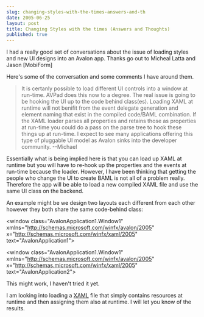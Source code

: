 ```yaml
---
slug: changing-styles-with-the-times-answers-and-th
date: 2005-06-25
layout: post
title: Changing Styles with the times (Answers and Thoughts)
published: true
---
```

I had a really good set of conversations about the issue of loading styles and new UI designs into an Avalon app. Thanks go out to Micheal Latta and Jason [MobiForm]<p />Here's some of the conversation and some comments I have around them.<p /><blockquote class="posterous_medium_quote"><p>It is certanly possible to load different UI controls into a window at run-time. AVPad does this now to a degree. The real issue is going to be hooking the UI up to the code behind class(es). Loading XAML at runtime will not benifit from the event delegate generation and element naming that exist in the compiled code/BAML combination. If the XAML loader parses all properties and retains those as properties at run-time you could do a pass on the parse tree to hook these things up at run-time. I expect to see many applications offering this type of pluggable UI model as Avalon sinks into the developer community. --Michael</p></blockquote><p>Essentially what is being implied here is that you can load up XAML at runtime but you will have to re-hook up the properties and the events at run-time because the loader. However, I have been thinking that getting the people who change the UI to create BAML is not all of a problem really. Therefore the app will be able to load a new compiled XAML file and use the same UI class on the backend.</p><p>An example might be we design two layouts each different from each other however they both share the same code-behind class:</p><p>&lt;window class="AvalonApplication1.Window1" xmlns="http://schemas.microsoft.com/winfx/avalon/2005" x="http://schemas.microsoft.com/winfx/xaml/2005" text="AvalonApplication1"&gt;<p />&lt;window class="AvalonApplication1.Window1" xmlns="http://schemas.microsoft.com/winfx/avalon/2005" x="http://schemas.microsoft.com/winfx/xaml/2005" text="AvalonApplication2"&gt; </p><p>This might work, I haven't tried it yet. </p><p>I am looking into loading a <a href="http://www.kinlan.co.uk/2005/06/changing-styles-with-times.html" rel="tag">XAML</a> file that simply contains resources at runtime and then assigning them also at runtime. I will let you know of the results.</p><div class="blogger-post-footer"><img class="posterous_download_image" src="https://blogger.googleusercontent.com/tracker/8109338-111972557582688527?l=www.kinlan.co.uk%2Findex.html" height="1" alt="" width="1" /></div>

